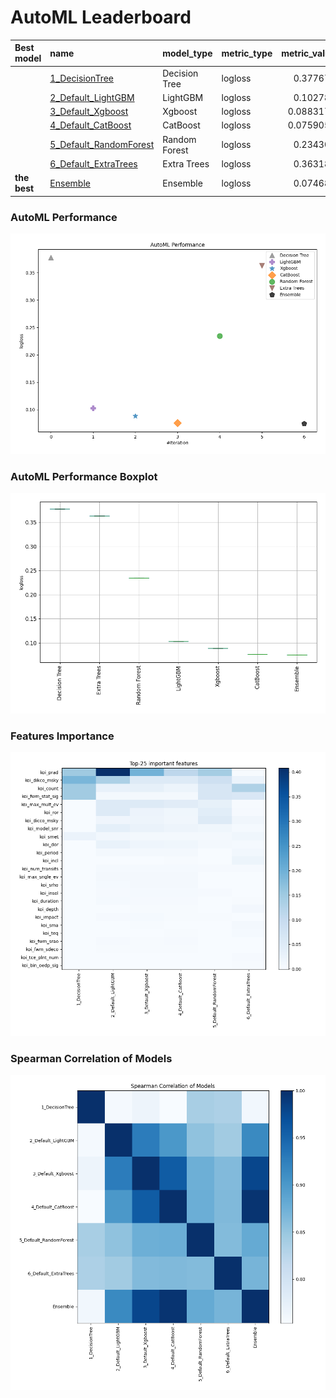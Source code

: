 # AutoML Leaderboard

| Best model   | name                                                       | model_type    | metric_type   |   metric_value |   train_time |
|:-------------|:-----------------------------------------------------------|:--------------|:--------------|---------------:|-------------:|
|              | [1_DecisionTree](1_DecisionTree/README.md)                 | Decision Tree | logloss       |      0.377679  |         7.8  |
|              | [2_Default_LightGBM](2_Default_LightGBM/README.md)         | LightGBM      | logloss       |      0.102785  |         4.36 |
|              | [3_Default_Xgboost](3_Default_Xgboost/README.md)           | Xgboost       | logloss       |      0.0883173 |         2.47 |
|              | [4_Default_CatBoost](4_Default_CatBoost/README.md)         | CatBoost      | logloss       |      0.0759057 |         2.99 |
|              | [5_Default_RandomForest](5_Default_RandomForest/README.md) | Random Forest | logloss       |      0.234308  |         3.65 |
|              | [6_Default_ExtraTrees](6_Default_ExtraTrees/README.md)     | Extra Trees   | logloss       |      0.363181  |         3.23 |
| **the best** | [Ensemble](Ensemble/README.md)                             | Ensemble      | logloss       |      0.074684  |         0.74 |

### AutoML Performance
![AutoML Performance](ldb_performance.png)

### AutoML Performance Boxplot
![AutoML Performance Boxplot](ldb_performance_boxplot.png)

### Features Importance
![features importance across models](features_heatmap.png)



### Spearman Correlation of Models
![models spearman correlation](correlation_heatmap.png)

